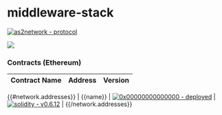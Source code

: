 # middleware-stack

[![as2network - protocol](https://img.shields.io/static/v1?label=as2network&message=protocol&color=blue&logo=github)](https://github.com/as2network/protocol)

![](https://img.shields.io/github/tag/as2network/protocol?include_prereleases=&sort=semver)



### Contracts (Ethereum)
| Contract Name | Address | Version |
| ------------- | ------- | ------- |
{{#network.addresses}}
| {{name}} | [![0x00000000000000 - deployed](https://img.shields.io/badge/0x00000000000000-deployed-important?logo=ethereum&logoColor=white)](https://) | [![solidity - v0.6.12](https://img.shields.io/badge/solidity-v0.6.12-2ea44f?logo=solidity)](https://github.com/manifoldfinance) |
{{/network.addresses}} 

